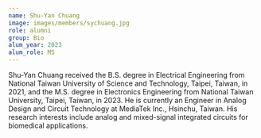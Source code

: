 ```yaml
---
name: Shu-Yan Chuang
image: images/members/sychuang.jpg
role: alumni
group: Bio
alum_year: 2023
alum_role: MS
---
```


Shu-Yan Chuang received the B.S. degree in Electrical Engineering from National Taiwan University of Science and Technology, Taipei, Taiwan, in 2021, and the M.S. degree in Electronics Engineering from National Taiwan University, Taipei, Taiwan, in 2023.
He is currently an Engineer in Analog Design and Circuit Technology at MediaTek Inc., Hsinchu, Taiwan. His research interests include analog and mixed-signal integrated circuits for biomedical applications.
